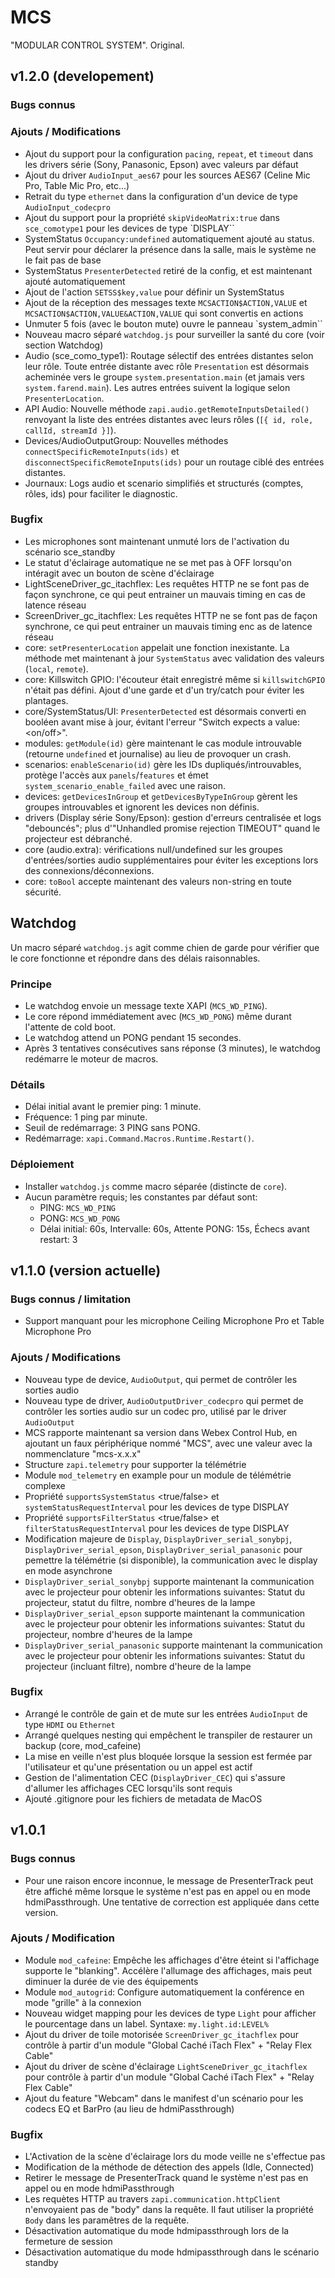 # MCS
"MODULAR CONTROL SYSTEM". Original.

## v1.2.0 (developement)
### Bugs connus

### Ajouts / Modifications
* Ajout du support pour la configuration `pacing`, `repeat`, et `timeout` dans les drivers série (Sony, Panasonic, Epson) avec valeurs par défaut
* Ajout du driver `AudioInput_aes67` pour les sources AES67 (Celine Mic Pro, Table Mic Pro, etc...)
* Retrait du type `ethernet` dans la configuration d'un device de type `AudioInput_codecpro`
* Ajout du support pour la propriété `skipVideoMatrix:true` dans `sce_comotype1` pour les devices de type `DISPLAY``
* SystemStatus `Occupancy:undefined` automatiquement ajouté au status. Peut servir pour déclarer la présence dans la salle, mais le système ne le fait pas de base
* SystemStatus `PresenterDetected` retiré de la config, et est maintenant ajouté automatiquement
* Ajout de l'action `SETSS$key,value` pour définir un SystemStatus
* Ajout de la réception des messages texte `MCSACTION$ACTION,VALUE` et `MCSACTION$ACTION,VALUE&ACTION,VALUE` qui sont convertis en actions
* Unmuter 5 fois (avec le bouton mute) ouvre le panneau `system_admin``
* Nouveau macro séparé `watchdog.js` pour surveiller la santé du core (voir section Watchdog)
* Audio (sce_como_type1): Routage sélectif des entrées distantes selon leur rôle. Toute entrée distante avec rôle `Presentation` est désormais acheminée vers le groupe `system.presentation.main` (et jamais vers `system.farend.main`). Les autres entrées suivent la logique selon `PresenterLocation`.
* API Audio: Nouvelle méthode `zapi.audio.getRemoteInputsDetailed()` renvoyant la liste des entrées distantes avec leurs rôles (`[{ id, role, callId, streamId }]`).
* Devices/AudioOutputGroup: Nouvelles méthodes `connectSpecificRemoteInputs(ids)` et `disconnectSpecificRemoteInputs(ids)` pour un routage ciblé des entrées distantes.
* Journaux: Logs audio et scenario simplifiés et structurés (comptes, rôles, ids) pour faciliter le diagnostic.

### Bugfix
* Les microphones sont maintenant unmuté lors de l'activation du scénario sce_standby
* Le statut d'éclairage automatique ne se met pas à OFF lorsqu'on intéragit avec un bouton de scène d'éclairage
* LightSceneDriver_gc_itachflex: Les requêtes HTTP ne se font pas de façon synchrone, ce qui peut entrainer un mauvais timing en cas de latence réseau
* ScreenDriver_gc_itachflex: Les requêtes HTTP ne se font pas de façon synchrone, ce qui peut entrainer un mauvais timing enc as de latence réseau
* core: `setPresenterLocation` appelait une fonction inexistante. La méthode met maintenant à jour `SystemStatus` avec validation des valeurs (`local`, `remote`).
* core: Killswitch GPIO: l'écouteur était enregistré même si `killswitchGPIO` n'était pas défini. Ajout d'une garde et d'un try/catch pour éviter les plantages.
* core/SystemStatus/UI: `PresenterDetected` est désormais converti en booléen avant mise à jour, évitant l'erreur "Switch expects a value: <on/off>".
* modules: `getModule(id)` gère maintenant le cas module introuvable (retourne `undefined` et journalise) au lieu de provoquer un crash.
* scenarios: `enableScenario(id)` gère les IDs dupliqués/introuvables, protège l'accès aux `panels`/`features` et émet `system_scenario_enable_failed` avec une raison.
* devices: `getDevicesInGroup` et `getDevicesByTypeInGroup` gèrent les groupes introuvables et ignorent les devices non définis.
* drivers (Display série Sony/Epson): gestion d'erreurs centralisée et logs "debouncés"; plus d'"Unhandled promise rejection TIMEOUT" quand le projecteur est débranché.
* core (audio.extra): vérifications null/undefined sur les groupes d'entrées/sorties audio supplémentaires pour éviter les exceptions lors des connexions/déconnexions.
* core: `toBool` accepte maintenant des valeurs non-string en toute sécurité.

## Watchdog
Un macro séparé `watchdog.js` agit comme chien de garde pour vérifier que le core fonctionne et répondre dans des délais raisonnables.

### Principe
- Le watchdog envoie un message texte XAPI (`MCS_WD_PING`).
- Le core répond immédiatement avec (`MCS_WD_PONG`) même durant l'attente de cold boot.
- Le watchdog attend un PONG pendant 15 secondes.
- Après 3 tentatives consécutives sans réponse (3 minutes), le watchdog redémarre le moteur de macros.

### Détails
- Délai initial avant le premier ping: 1 minute.
- Fréquence: 1 ping par minute.
- Seuil de redémarrage: 3 PING sans PONG.
- Redémarrage: `xapi.Command.Macros.Runtime.Restart()`.

### Déploiement
- Installer `watchdog.js` comme macro séparée (distincte de `core`).
- Aucun paramètre requis; les constantes par défaut sont:
  - PING: `MCS_WD_PING`
  - PONG: `MCS_WD_PONG`
  - Délai initial: 60s, Intervalle: 60s, Attente PONG: 15s, Échecs avant restart: 3


## v1.1.0 (version actuelle)
### Bugs connus / limitation
* Support manquant pour les microphone Ceiling Microphone Pro et Table Microphone Pro

### Ajouts / Modifications
* Nouveau type de device, `AudioOutput`, qui permet de contrôler les sorties audio
* Nouveau type de driver, `AudioOutputDriver_codecpro` qui permet de contrôler les sorties audio sur un codec pro, utilisé par le driver `AudioOutput`
* MCS rapporte maintenant sa version dans Webex Control Hub, en ajoutant un faux périphérique nommé "MCS", avec une valeur avec la nommenclature "mcs-x.x.x"
* Structure `zapi.telemetry` pour supporter la télémétrie
* Module `mod_telemetry` en example pour un module de télémétrie complexe
* Propriété `supportsSystemStatus` <true/false> et `systemStatusRequestInterval` pour les devices de type DISPLAY 
* Propriété `supportsFilterStatus` <true/false> et `filterStatusRequestInterval` pour les devices de type DISPLAY
* Modification majeure de `Display`, `DisplayDriver_serial_sonybpj`, `DisplayDriver_serial_epson`, `DisplayDriver_serial_panasonic` pour pemettre la télémétrie (si disponible), la communication avec le display en mode asynchrone
* `DisplayDriver_serial_sonybpj` supporte maintenant la communication avec le projecteur pour obtenir les informations suivantes: Statut du projecteur, statut du filtre, nombre d'heures de la lampe
* `DisplayDriver_serial_epson` supporte maintenant la communication avec le projecteur pour obtenir les informations suivantes: Statut du projecteur, nombre d'heures de la lampe
* `DisplayDriver_serial_panasonic` supporte maintenant la communication avec le projecteur pour obtenir les informations suivantes: Statut du projecteur (incluant filtre), nombre d'heure de la lampe

### Bugfix
* Arrangé le contrôle de gain et de mute sur les entrées `AudioInput` de type `HDMI` ou `Ethernet`
* Arrangé quelques nesting qui empêchent le transpiler de restaurer un backup (core, mod_cafeine)
* La mise en veille n'est plus bloquée lorsque la session est fermée par l'utilisateur et qu'une présentation ou un appel est actif
* Gestion de l'alimentation CEC (`DisplayDriver_CEC`) qui s'assure d'allumer les affichages CEC lorsqu'ils sont requis
* Ajouté .gitignore pour les fichiers de metadata de MacOS


## v1.0.1
### Bugs connus
* Pour une raison encore inconnue, le message de PresenterTrack peut être affiché même lorsque le système n'est pas en appel ou en mode hdmiPassthrough. Une tentative de correction est appliquée dans cette version.

### Ajouts / Modification
* Module `mod_cafeine`: Empêche les affichages d'être éteint si l'affichage supporte le "blanking". Accélère l'allumage des affichages, mais peut diminuer la durée de vie des équipements
* Module `mod_autogrid`: Configure automatiquement la conférence en mode "grille" à la connexion
* Nouveau widget mapping pour les devices de type `Light` pour afficher le pourcentage dans un label. Syntaxe: `my.light.id:LEVEL%`
* Ajout du driver de toile motorisée `ScreenDriver_gc_itachflex` pour contrôle à partir d'un module "Global Caché iTach Flex" + "Relay Flex Cable"
* Ajout du driver de scène d'éclairage `LightSceneDriver_gc_itachflex` pour contrôle à partir d'un module "Global Caché iTach Flex" + "Relay Flex Cable"
* Ajout du feature "Webcam" dans le manifest d'un scénario pour les codecs EQ et BarPro (au lieu de hdmiPassthrough)

### Bugfix
* L'Activation de la scène d'éclairage lors du mode veille ne s'effectue pas
* Modification de la méthode de détection des appels (Idle, Connected)
* Retirer le message de PresenterTrack quand le système n'est pas en appel ou en mode hdmiPassthrough
* Les requètes HTTP au travers `zapi.communication.httpClient` n'envoyaient pas de "body" dans la requête. Il faut utiliser la propriété `Body` dans les paramêtres de la requête.
* Désactivation automatique du mode hdmipassthrough lors de la fermeture de session
* Désactivation automatique du mode hdmipassthrough dans le scénario standby